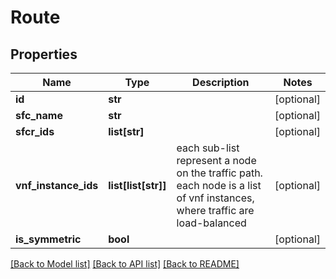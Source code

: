 # Route

## Properties
Name | Type | Description | Notes
------------ | ------------- | ------------- | -------------
**id** | **str** |  | [optional] 
**sfc_name** | **str** |  | [optional] 
**sfcr_ids** | **list[str]** |  | [optional] 
**vnf_instance_ids** | **list[list[str]]** | each sub-list represent a node on the traffic path. each node is a list of vnf instances, where traffic are load-balanced | [optional] 
**is_symmetric** | **bool** |  | [optional] 

[[Back to Model list]](../README.md#documentation-for-models) [[Back to API list]](../README.md#documentation-for-api-endpoints) [[Back to README]](../README.md)


